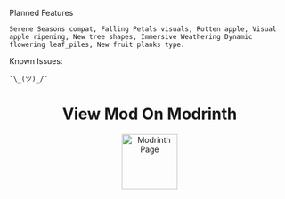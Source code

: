 Planned Features

    Serene Seasons compat, Falling Petals visuals, Rotten apple, Visual apple ripening, New tree shapes, Immersive Weathering Dynamic flowering leaf_piles, New fruit planks type.


Known Issues:

    ¯\_(ツ)_/¯


<h1 align="center">View Mod On Modrinth</h1>
<div align="center">
  <a href="https://modrinth.com/mod/biggs-apple-trees">
    <img src="https://static.wikia.nocookie.net/minecraft-esp/images/4/4b/Modrinth_Logo.png/revision/latest?cb=20231227082445&path-prefix=es" width="100" height="100" alt="Modrinth Page"/>
  </a>
</div>

